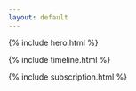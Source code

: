 ```yaml
---
layout: default
---
```


{% include hero.html %}

{% include timeline.html %}

{% include subscription.html %}